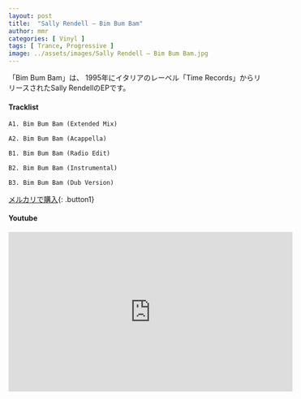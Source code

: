 ```yaml
---
layout: post
title:  "Sally Rendell – Bim Bum Bam"
author: mmr
categories: [ Vinyl ]
tags: [ Trance, Progressive ]
image: ../assets/images/Sally Rendell – Bim Bum Bam.jpg
---
```


「Bim Bum Bam」は、
1995年にイタリアのレーベル「Time Records」からリリースされたSally RendellのEPです。

#### Tracklist
```md
A1. Bim Bum Bam (Extended Mix)

A2. Bim Bum Bam (Acappella)

B1. Bim Bum Bam (Radio Edit)

B2. Bim Bum Bam (Instrumental)

B3. Bim Bum Bam (Dub Version)
```

[メルカリで購入](https://jp.mercari.com/item/m45550729356?afid=6142608987){: .button1}

#### Youtube
<iframe width="560" height="315" src="https://www.youtube.com/embed/XNpmhgso29M?si=1b1CqGJ9_WlwWYaB" title="YouTube video player" frameborder="0" allow="accelerometer; autoplay; clipboard-write; encrypted-media; gyroscope; picture-in-picture; web-share" referrerpolicy="strict-origin-when-cross-origin" allowfullscreen></iframe>